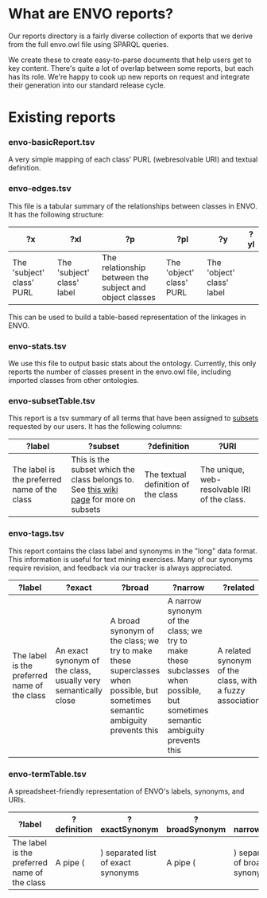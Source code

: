 #  What are ENVO reports?

Our reports directory is a fairly diverse collection of exports that we derive from the full envo.owl file using SPARQL queries. 

We create these to create easy-to-parse documents that help users get to key content. There's quite a lot of overlap between some reports, but each has its role. We're happy to cook up new reports on request and integrate their generation into our standard release cycle.

# Existing reports

### envo-basicReport.tsv

A very simple mapping of each class' PURL (webresolvable URI) and textual definition.

### envo-edges.tsv

This file is a tabular summary of the relationships between classes in ENVO. It has the following structure:

?x |	?xl |	?p |	?pl |	?y |	?yl
--|--|--|--|--|--
The 'subject' class' PURL | The 'subject' class' label | The relationship between the subject and object classes |  The 'object' class' PURL | The 'object' class' label

This can be used to build a table-based representation of the linkages in ENVO. 


### envo-stats.tsv

We use this file to output basic stats about the ontology. Currently, this only reports the number of classes present in the envo.owl file, including imported classes from other ontologies.

### envo-subsetTable.tsv

This report is a tsv summary of all terms that have been assigned to [subsets](https://github.com/EnvironmentOntology/envo/wiki/Subsets) requested by our users.
It has the following columns:

?label | ?subset	| ?definition |	?URI
--|--|--|--
The label is the preferred name of the class | This is the subset which the class belongs to. See [this wiki page](https://github.com/EnvironmentOntology/envo/wiki/Subsets) for more on subsets | The textual definition of the class | The unique, web-resolvable IRI of the class.

### envo-tags.tsv

This report contains the class label and synonyms in the "long" data format. This information is useful for text mining exercises. Many of our synonyms require revision, and feedback via our tracker is always appreciated.

?label	| ?exact |	?broad |	?narrow |	?related |	?subset |	?uri
--|--|--|--|--|--|--
The label is the preferred name of the class |  An exact synonym of the class, usually very semantically close |	A broad synonym of the class; we try to make these superclasses when possible, but sometimes semantic ambiguity prevents this  |	A narrow synonym of the class; we try to make these subclasses when possible, but sometimes semantic ambiguity prevents this |	A related synonym of the class, with a fuzzy association |	A note indicating if the class is in a  subset  |	The class' webresolvable URI

### envo-termTable.tsv

A spreadsheet-friendly representation of ENVO's labels, synonyms, and URIs.

?label | ?definition |	?exactSynonym |	?broadSynonym |	?narrowSynonym |	?relatedSynonym |	?subsetType |	?uri
--|--|--|--|--|--|--|--
The label is the preferred name of the class |  A pipe (|) separated list of exact synonyms | A pipe (|) separated list of broad synonyms | A pipe (|) separated list of narrow synonyms | A pipe (|) separated list of related synonyms | The class' webresolvable URI

